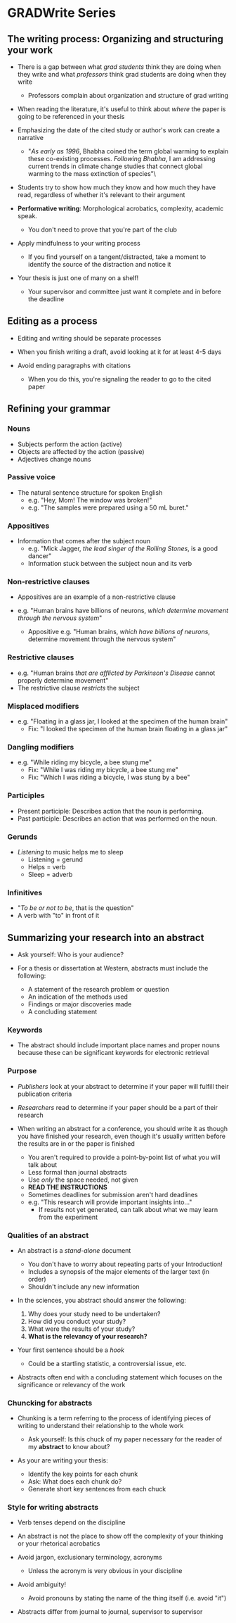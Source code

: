 # GRADWrite Series

## The writing process: Organizing and structuring your work

* There is a gap between what *grad students* think they are doing when they write and what *professors* think grad students are doing when they write
  - Professors complain about organization and structure of grad writing

* When reading the literature, it's useful to think about *where* the paper is going to be referenced in your thesis

* Emphasizing the date of the cited study or author's work can create a narrative
  - "*As early as 1996*, Bhabha coined the term global warming to explain these co-existing processes. *Following Bhabha*, I am addressing current trends in climate change studies that connect global warming to the mass extinction of species"\

* Students try to show how much they know and how much they have read, regardless of whether it's relevant to their argument

* **Performative writing**: Morphological acrobatics, complexity, academic speak.
  - You don't need to prove that you're part of the club

* Apply mindfulness to your writing process
  - If you find yourself on a tangent/distracted, take a moment to identify the source of the distraction and notice it

* Your thesis is just one of many on a shelf!
  - Your supervisor and committee just want it complete and in before the deadline

## Editing as a process

* Editing and writing should be separate processes

* When you finish writing a draft, avoid looking at it for at least 4-5 days

* Avoid ending paragraphs with citations
  - When you do this, you're signaling the reader to go to the cited paper

## Refining your grammar

### Nouns

* Subjects perform the action (active)
* Objects are affected by the action (passive)
* Adjectives change nouns

### Passive voice

* The natural sentence structure for spoken English
  - e.g. "Hey, Mom! The window was broken!"
  - e.g. "The samples were prepared using a 50 mL buret."

### Appositives

* Information that comes after the subject noun
  - e.g. "Mick Jagger, *the lead singer of the Rolling Stones*, is a good dancer"
  - Information stuck between the subject noun and its verb

### Non-restrictive clauses

* Appositives are an example of a non-restrictive clause

* e.g. "Human brains have billions of neurons, *which determine movement through the nervous system*"
  - Appositive e.g. "Human brains, *which have billions of neurons*, determine movement through the nervous system"

### Restrictive clauses

* e.g. "Human brains *that are afflicted by Parkinson's Disease* cannot properly determine movement"
* The restrictive clause *restricts* the subject

### Misplaced modifiers

* e.g. "Floating in a glass jar, I looked at the specimen of the human brain"
  - Fix: "I looked the specimen of the human brain floating in a glass jar"

### Dangling modifiers

* e.g. "While riding my bicycle, a bee stung me"
  - Fix: "While I was riding my bicycle, a bee stung me"
  - Fix: "Which I was riding a bicycle, I was stung by a bee"

### Participles

* Present participle: Describes action that the noun is performing.
* Past participle: Describes an action that was performed on the noun.

### Gerunds

* *Listening* to music helps me to sleep
  - Listening = gerund
  - Helps = verb
  - Sleep = adverb

### Infinitives

* "*To be or not to be*, that is the question"
* A verb with "to" in front of it

## Summarizing your research into an abstract

* Ask yourself: Who is your audience?

* For a thesis or dissertation at Western, abstracts must include the following:
  - A statement of the research problem or question
  - An indication of the methods used
  - Findings or major discoveries made
  - A concluding statement

### Keywords

* The abstract should include important place names and proper nouns because these can be significant keywords for electronic retrieval

### Purpose

* *Publishers* look at your abstract to determine if your paper will fulfill their publication criteria

* *Researchers* read to determine if your paper should be a part of their research

* When writing an abstract for a conference, you should write it as though you have finished your research, even though it's usually written before the results are in or the paper is finished
  - You aren't required to provide a point-by-point list of what you will talk about
  - Less formal than journal abstracts
  - Use *only* the space needed, not given
  - **READ THE INSTRUCTIONS**
  - Sometimes deadlines for submission aren't hard deadlines
  - e.g. "This research will provide important insights into..."
    - If results not yet generated, can talk about what we may learn from the experiment

### Qualities of an abstract

* An abstract is a *stand-alone* document
  - You don't have to worry about repeating parts of your Introduction!
  - Includes a synopsis of the major elements of the larger text (in order)
  - Shouldn't include any new information

* In the sciences, you abstract should answer the following:
  1. Why does your study need to be undertaken?
  2. How did you conduct your study?
  3. What were the results of your study?
  4. **What is the relevancy of your research?**

* Your first sentence should be a *hook*
  - Could be a startling statistic, a controversial issue, etc.

* Abstracts often end with a concluding statement which focuses on the significance or relevancy of the work

### Chuncking for abstracts

* Chunking is a term referring to the process of identifying pieces of writing to understand their relationship to the whole work
  - Ask yourself: Is this chuck of my paper necessary for the reader of my **abstract** to know about?

* As your are writing your thesis:
  - Identify the key points for each chunk
  - Ask: What does each chunk do?
  - Generate short key sentences from each chuck

### Style for writing abstracts

* Verb tenses depend on the discipline
* An abstract is not the place to show off the complexity of your thinking or your rhetorical acrobatics
* Avoid jargon, exclusionary terminology, acronyms
  - Unless the acronym is very obvious in your discipline

* Avoid ambiguity!
  - Avoid pronouns by stating the name of the thing itself (i.e. avoid "it")

* Abstracts differ from journal to journal, supervisor to supervisor
